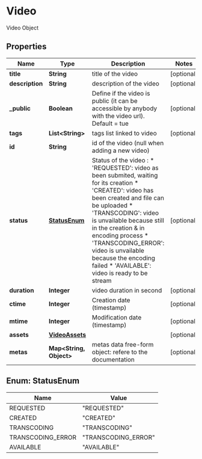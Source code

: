 

# Video

Video Object

## Properties

| Name | Type | Description | Notes |
|------------ | ------------- | ------------- | -------------|
|**title** | **String** | title of the video |  [optional] |
|**description** | **String** | description of the video |  [optional] |
|**_public** | **Boolean** | Define if the video is public (it can be accessible by anybody with the video url). Default &#x3D; tue |  [optional] |
|**tags** | **List&lt;String&gt;** | tags list linked to video |  [optional] |
|**id** | **String** | id of the video (null when adding a new video) |  |
|**status** | [**StatusEnum**](#StatusEnum) | Status of the video : * &#39;REQUESTED&#39;: video as been submited, waiting for its creation * &#39;CREATED&#39;: video has been created and file can be uploaded          * &#39;TRANSCODING&#39;: video is unvailable because still in the creation  &amp; in encoding process * &#39;TRANSCODING_ERROR&#39;: video is unvailable because the encoding failed  * &#39;AVAILABLE&#39;: video is ready to be stream |  [optional] |
|**duration** | **Integer** | video duration in second |  [optional] |
|**ctime** | **Integer** | Creation date (timestamp) |  [optional] |
|**mtime** | **Integer** | Modification date (timestamp) |  [optional] |
|**assets** | [**VideoAssets**](VideoAssets.md) |  |  [optional] |
|**metas** | **Map&lt;String, Object&gt;** | metas data  free-form object: refere to the documentation |  [optional] |



## Enum: StatusEnum

| Name | Value |
|---- | -----|
| REQUESTED | &quot;REQUESTED&quot; |
| CREATED | &quot;CREATED&quot; |
| TRANSCODING | &quot;TRANSCODING&quot; |
| TRANSCODING_ERROR | &quot;TRANSCODING_ERROR&quot; |
| AVAILABLE | &quot;AVAILABLE&quot; |



